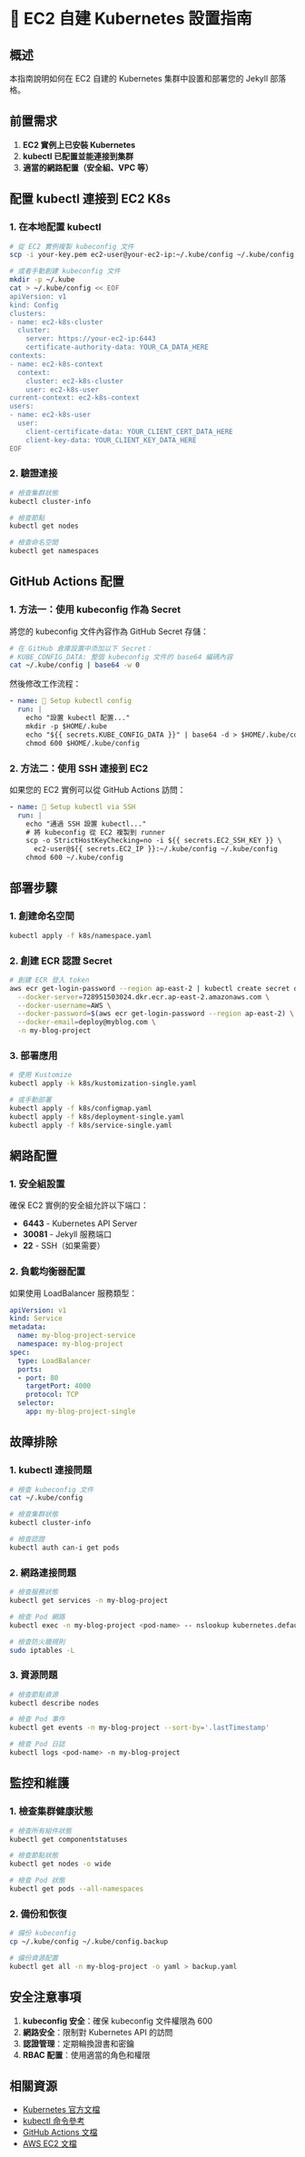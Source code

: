 # 🚀 EC2 自建 Kubernetes 設置指南

## 概述

本指南說明如何在 EC2 自建的 Kubernetes 集群中設置和部署您的 Jekyll 部落格。

## 前置需求

1. **EC2 實例上已安裝 Kubernetes**
2. **kubectl 已配置並能連接到集群**
3. **適當的網路配置（安全組、VPC 等）**

## 配置 kubectl 連接到 EC2 K8s

### 1. 在本地配置 kubectl

```bash
# 從 EC2 實例複製 kubeconfig 文件
scp -i your-key.pem ec2-user@your-ec2-ip:~/.kube/config ~/.kube/config

# 或者手動創建 kubeconfig 文件
mkdir -p ~/.kube
cat > ~/.kube/config << EOF
apiVersion: v1
kind: Config
clusters:
- name: ec2-k8s-cluster
  cluster:
    server: https://your-ec2-ip:6443
    certificate-authority-data: YOUR_CA_DATA_HERE
contexts:
- name: ec2-k8s-context
  context:
    cluster: ec2-k8s-cluster
    user: ec2-k8s-user
current-context: ec2-k8s-context
users:
- name: ec2-k8s-user
  user:
    client-certificate-data: YOUR_CLIENT_CERT_DATA_HERE
    client-key-data: YOUR_CLIENT_KEY_DATA_HERE
EOF
```

### 2. 驗證連接

```bash
# 檢查集群狀態
kubectl cluster-info

# 檢查節點
kubectl get nodes

# 檢查命名空間
kubectl get namespaces
```

## GitHub Actions 配置

### 1. 方法一：使用 kubeconfig 作為 Secret

將您的 kubeconfig 文件內容作為 GitHub Secret 存儲：

```bash
# 在 GitHub 倉庫設置中添加以下 Secret：
# KUBE_CONFIG_DATA: 整個 kubeconfig 文件的 base64 編碼內容
cat ~/.kube/config | base64 -w 0
```

然後修改工作流程：

```yaml
- name: 🔐 Setup kubectl config
  run: |
    echo "設置 kubectl 配置..."
    mkdir -p $HOME/.kube
    echo "${{ secrets.KUBE_CONFIG_DATA }}" | base64 -d > $HOME/.kube/config
    chmod 600 $HOME/.kube/config
```

### 2. 方法二：使用 SSH 連接到 EC2

如果您的 EC2 實例可以從 GitHub Actions 訪問：

```yaml
- name: 🔐 Setup kubectl via SSH
  run: |
    echo "通過 SSH 設置 kubectl..."
    # 將 kubeconfig 從 EC2 複製到 runner
    scp -o StrictHostKeyChecking=no -i ${{ secrets.EC2_SSH_KEY }} \
      ec2-user@${{ secrets.EC2_IP }}:~/.kube/config ~/.kube/config
    chmod 600 ~/.kube/config
```

## 部署步驟

### 1. 創建命名空間

```bash
kubectl apply -f k8s/namespace.yaml
```

### 2. 創建 ECR 認證 Secret

```bash
# 創建 ECR 登入 token
aws ecr get-login-password --region ap-east-2 | kubectl create secret docker-registry ecr-secret \
  --docker-server=728951503024.dkr.ecr.ap-east-2.amazonaws.com \
  --docker-username=AWS \
  --docker-password=$(aws ecr get-login-password --region ap-east-2) \
  --docker-email=deploy@myblog.com \
  -n my-blog-project
```

### 3. 部署應用

```bash
# 使用 Kustomize
kubectl apply -k k8s/kustomization-single.yaml

# 或手動部署
kubectl apply -f k8s/configmap.yaml
kubectl apply -f k8s/deployment-single.yaml
kubectl apply -f k8s/service-single.yaml
```

## 網路配置

### 1. 安全組設置

確保 EC2 實例的安全組允許以下端口：

- **6443** - Kubernetes API Server
- **30081** - Jekyll 服務端口
- **22** - SSH（如果需要）

### 2. 負載均衡器配置

如果使用 LoadBalancer 服務類型：

```yaml
apiVersion: v1
kind: Service
metadata:
  name: my-blog-project-service
  namespace: my-blog-project
spec:
  type: LoadBalancer
  ports:
  - port: 80
    targetPort: 4000
    protocol: TCP
  selector:
    app: my-blog-project-single
```

## 故障排除

### 1. kubectl 連接問題

```bash
# 檢查 kubeconfig 文件
cat ~/.kube/config

# 檢查集群狀態
kubectl cluster-info

# 檢查認證
kubectl auth can-i get pods
```

### 2. 網路連接問題

```bash
# 檢查服務狀態
kubectl get services -n my-blog-project

# 檢查 Pod 網路
kubectl exec -n my-blog-project <pod-name> -- nslookup kubernetes.default

# 檢查防火牆規則
sudo iptables -L
```

### 3. 資源問題

```bash
# 檢查節點資源
kubectl describe nodes

# 檢查 Pod 事件
kubectl get events -n my-blog-project --sort-by='.lastTimestamp'

# 檢查 Pod 日誌
kubectl logs <pod-name> -n my-blog-project
```

## 監控和維護

### 1. 檢查集群健康狀態

```bash
# 檢查所有組件狀態
kubectl get componentstatuses

# 檢查節點狀態
kubectl get nodes -o wide

# 檢查 Pod 狀態
kubectl get pods --all-namespaces
```

### 2. 備份和恢復

```bash
# 備份 kubeconfig
cp ~/.kube/config ~/.kube/config.backup

# 備份資源配置
kubectl get all -n my-blog-project -o yaml > backup.yaml
```

## 安全注意事項

1. **kubeconfig 安全**：確保 kubeconfig 文件權限為 600
2. **網路安全**：限制對 Kubernetes API 的訪問
3. **認證管理**：定期輪換證書和密鑰
4. **RBAC 配置**：使用適當的角色和權限

## 相關資源

- [Kubernetes 官方文檔](https://kubernetes.io/docs/)
- [kubectl 命令參考](https://kubernetes.io/docs/reference/kubectl/)
- [GitHub Actions 文檔](https://docs.github.com/en/actions)
- [AWS EC2 文檔](https://docs.aws.amazon.com/ec2/)
